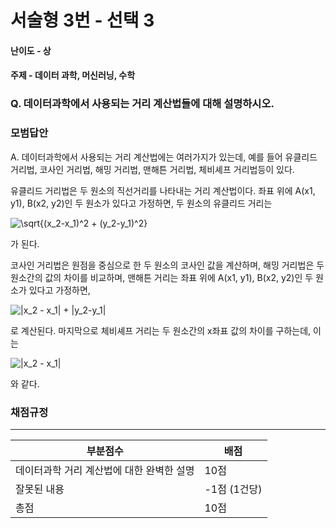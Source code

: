# 서술형 3번 - 선택 3

#### 난이도 - 상

#### 주제 - 데이터 과학, 머신러닝, 수학

### Q. 데이터과학에서 사용되는 거리 계산법들에 대해 설명하시오.

### 모범답안

A. 데이터과학에서 사용되는 거리 계산법에는 여러가지가 있는데, 예를 들어 유클리드 거리법, 코사인 거리법, 해밍 거리법, 맨해튼 거리법, 체비셰프 거리법등이 있다.

유클리드 거리법은 두 원소의 직선거리를 나타내는 거리 계산법이다. 좌표 위에 A(x1, y1), B(x2, y2)인 두 원소가 있다고 가정하면, 두 원소의 유클리드 거리는

<img src="https://latex.codecogs.com/svg.image?\sqrt{(x_2-x_1)^2&space;+&space;(y_2-y_1)^2}" title="\sqrt{(x_2-x_1)^2 + (y_2-y_1)^2}" />

가 된다.

코사인 거리법은 원점을 중심으로 한 두 원소의 코사인 값을 계산하며, 해밍 거리법은 두 원소간의 값의 차이를 비교하며, 맨해튼 거리는 좌표 위에 A(x1, y1), B(x2, y2)인 두 원소가 있다고 가정하면,

<img src="https://latex.codecogs.com/svg.image?|x_2&space;-&space;x_1|&space;+&space;|y_2-y_1|" title="|x_2 - x_1| + |y_2-y_1|" />

로 계산된다. 마지막으로 체비셰프 거리는 두 원소간의 x좌표 값의 차이를 구하는데, 이는

<img src="https://latex.codecogs.com/svg.image?|x_2&space;-&space;x_1|" title="|x_2 - x_1|" />

와 같다.

### 채점규정

---

| 부분점수                                  | 배점         |
| ----------------------------------------- | ------------ |
| 데이터과학 거리 계산법에 대한 완벽한 설명 | 10점         |
| 잘못된 내용                               | -1점 (1건당) |
| 총점                                      | 10점         |

